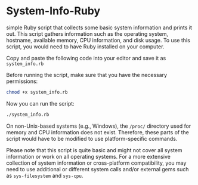# System-Info-Ruby
simple Ruby script that collects some basic system information and prints it out. This script gathers information such as the operating system, hostname, available memory, CPU information, and disk usage. To use this script, you would need to have Ruby installed on your computer.

Copy and paste the following code into your editor and save it as `system_info.rb`

Before running the script, make sure that you have the necessary permissions:

```bash
chmod +x system_info.rb
```

Now you can run the script:

```bash
./system_info.rb
```

On non-Unix-based systems (e.g., Windows), the `/proc/` directory used for memory and CPU information does not exist. Therefore, these parts of the script would have to be modified to use platform-specific commands.

Please note that this script is quite basic and might not cover all system information or work on all operating systems. For a more extensive collection of system information or cross-platform compatibility, you may need to use additional or different system calls and/or external gems such as `sys-filesystem` and `sys-cpu`.
